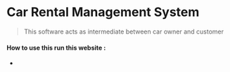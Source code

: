 # Car Rental Management System

> This  software acts as intermediate between car owner and customer


#### How to use this run this website :

* 
